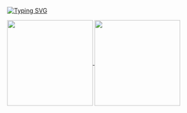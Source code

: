 [![Typing SVG](https://readme-typing-svg.demolab.com/?lines=Olá,+me+chamo+Artur+Vincius.;Seja+Bem-Vindo!!+:%29)](https://git.io/typing-svg)

<a href="https://github.com/focarica">
  <img height=200 align="center" src="https://github-readme-stats.vercel.app/api?username=anuraghazra](https://github-readme-stats-ten-gamma-78.vercel.app/api &username=focarica&show_icons=true&theme=highcontrast&hide_border=True&include_all_commits=true&count_private=true" />
</a>
<a href="https://github.com/focarica">
  <img height=200 align="center" src="https://github-readme-stats-ten-gamma-78.vercel.app/api/top-langs/?username=focarica&theme=highcontrast&hide_border=True&layout=compact&count_private=true&size_weight=0.5&count_weight=0.5" />
</a>

